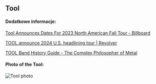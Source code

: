 ## Tool
#### Dodatkowe informacje:
[Tool Announces Dates For 2023 North American Fall Tour - Billboard](https://www.billboard.com/music/concerts/tool-dates-2023-north-american-fall-tour-1235346683/)

[TOOL announce 2024 U.S. headlining tour | Revolver](https://www.revolvermag.com/events/tool-announce-2024-us-headlining-tour)

[TOOL Band History Guide - The Complex Philosopher of Metal](https://rockerainsider.com/bands/tool-band-history-guide/)

#### Photo of the Tool:
![Tool photo](https://i.pinimg.com/originals/92/b6/16/92b61616fe627146e05a9763f8f14d5d.jpg)
